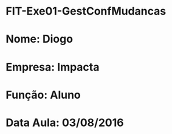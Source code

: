 # FIT-Exe01-GestConfMudancas
# Nome: Diogo
# Empresa: Impacta
# Função: Aluno
# Data Aula: 03/08/2016
